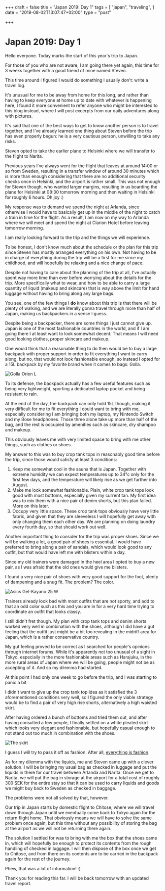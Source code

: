 +++
draft = false
title = "Japan 2019: Day 1"
tags = [
  "japan",
  "traveling",
]
date = "2019-08-02T13:07:47+02:00"
type = "post"

+++

# Japan 2019: Day 1

Hello everyone. Today marks the start of this year's trip to Japan.

For those of you who are not aware, I am going there yet again, this time for 3 weeks together with a good friend of mine 
named Steven.

This time around I figured I would do something I usually don't:  write a travel log.

It's unusual for me to be away from home for this long, and rather than having to keep everyone at home up to date with 
whatever is happening here, I found it more convenient to refer anyone who might be interested to this blog instead, where I 
will post 
excerpts from our daily adventures along with pictures.

It's said that one of the best ways to get to know another person is to travel together, and I've already learned one thing 
about Steven before the trip has even properly begun: he is a very cautious person, unwilling to take any risks.

Steven opted to take the earlier plane to Helsinki where we will transfer to the flight to Narita.

Previous years I've always went for the flight that leaves at around 14:00 or so from Sweden, resulting in a transfer window 
of around 30 minutes which is more than enough considering that there are no additional security checks once in Helsinki, and 
the 
airport is rather small.
This was not enough for Steven though, who wanted larger margins, resulting in us boarding the plane for Helsinki at 08:30 
tomorrow morning and then waiting in Helsinki for roughly 6 hours. Oh joy :)

My response was to demand we spend the night at Arlanda, since otherwise I would have to basically get up in the middle of 
the night to catch a train in time for the flight.
As a result, I am now on my way to Arlanda where we will meet and spend the night at Clarion Hotel before leaving tomorrow 
morning.

I am really looking forward to the trip and the things we will experience.

To be honest, I don't know much about the schedule or the plan for this trip since Steven has mostly arranged everything on 
his own.
Not having to be in charge of everything during the trip will be a first for me since my childhood, and will 
hopefully be relaxing and a nice change of pace.

Despite not having to care about the planning of the trip at all, I've actually spent way more time than ever before worrying 
about the details for the trip. More specifically what to wear, and how to be able to carry a large quantity of liquid 
(makeup and skincare) that is way above the limit for hand luggage without having to bring along any large bags.

You see, one of the few things I **do** know about this trip is that there will be plenty of walking, and we are literally 
gonna travel through more than half of Japan, making us backpackers in a sense I guess.

Despite being a backpacker, there are some things I just cannot give up. Japan is one of the most fashionable countries in 
the world, and if I am going there I at least want to look somewhat decent. That means I will need good looking clothes, 
proper skincare and makeup.

One would think that a reasonable thing to do then would be to buy a large backpack with proper support in order to fit 
everything I want to carry along, but no, that would 
not look fashionable enough, so instead I opted for a 15L backpack by my favorite brand when it comes to bags: Golla.

![Golla Orion L](/golla-orion-large-backpack-salt-and-pepper-front_1.jpg)

To its defense, the backpack actually has a few useful features such as being very lightweight, sporting a dedicated laptop 
pocket and 
being resistant to rain.

At the end of the day, the backpack can only hold 15L though, making it very difficult for me to fit everything I could want 
to bring with me, especially considering I am bringing both my laptop, my Nintendo Switch and my Bose headphones.
Those three alone take up more than half of the bag, and the rest is occupied by amenities such as skincare, dry shampoo and 
makeup.

This obviously leaves me with very limited space to bring with me other things, such as clothes or shoes.

My answer to this was to buy crop tank tops in reasonably good time before the trip, since those would satisfy at least 3 
conditions:

1. Keep me somewhat cool in the sauna that is Japan. Together with extreme humidity we can expect temperatures up to 34°c 
only for the first few days, and the temperature will likely rise as we get further into August.
2. Make me look somewhat fashionable. Plain, white crop tank tops look good with most bottoms, especially given my current 
tan. My first idea was to mix them with a nice pair of denim shorts, but this plan failed. More on this later.
3. Occupy very little space. These crop tank tops obviously have very little fabric, and given that they are sleeveless I 
will hopefully get away with only changing them each other day. We are planning on doing laundry every fourth day, so that 
should work out well.

Another important thing to consider for the trip was proper shoes. Since we will be walking a lot, a good pair of shoes is 
essential. I would have preferred to bring along a pair of sandals, which would look good to any outfit, but that would 
have left me with blisters within a day.

Since my old trainers were damaged in the heel area I opted to buy a new pair, as I was afraid that the old ones would give 
me blisters.

I found a very nice pair of shoes with very good support for the foot, plenty of dampening and a snug fit. The problem? The 
color.

![Asics Gel-Kayano 25 W](/142649904000_10.jpg)

Trainers already look bad with most outfits that are not sporty, and add to that an odd color such as this and you are in for 
a very hard time trying to coordinate an outfit that looks classy.

I still didn't fret though. My plan with crop tank tops and denim shorts worked very well in combination with the shoes, 
although I did have a gut feeling that the outfit just might be a bit too revealing in the midriff area for Japan, which is a 
rather conservative country.

My gut feeling proved to be correct as I searched for people's opinions through internet forums. While it's apparently 
not too 
unusual of a sight in Tokyo, especially in the more fashionable areas such as Harajuku, in the more rural areas of Japan 
where we will be going, people might not be as accepting of it. And so my dilemma had started.

At this point I had only one week to go before the trip, and I was starting to panic a bit.

I didn't want to give up the crop tank top idea as it satisfied the 3 aforementioned conditions very well, so I figured the 
only viable strategy would be to find a pair of very high rise shorts, alternatively a high waisted skirt.

After having ordered a bunch of bottoms and tried them out, and after having consulted a few people, I finally settled on a 
white pleated skirt which looks very elegant and fashionable, but hopefully casual enough to not stand out too much in 
combination with the shoes.

![The skirt](/DSC00054_s.jpg)

I guess I will try to pass it off as fashion. After all, [everything is 
fashion](https://www.youtube.com/watch?v=gVcshkaV4oc).

As for my dilemma with the liquids, me and Steven came up with a clever solution.
I will be bringing my usual bag as checked in luggage and put the liquids in there for our travel between Arlanda and 
Narita.
Once we get to Narita, we will put the bag in storage at the airport for a total cost of roughly 300 SEK for the entire stay 
so that it can be used to carry liquids and goods we might buy back to Sweden as checked in baggage.

The problems were not all solved by that, however.

Our trip in Japan starts by domestic flight to Chitose, where we will travel down through Japan until we eventually come back 
to Tokyo again for the return flight home.
That obviously means we will have to solve the same problem once again, but this time without any possibility of storing the 
bag at the airport as we will not be returning there again.

The solution I settled for was to bring with me the box that the shoes came in, which will hopefully be enough to protect its 
contents from the rough handling of checked in luggage. I will then dispose of the box once we get to Chitose, and from there 
on its contents are to be carried in the backpack again for the rest of the journey.

Phew, that was a lot of information! :)

Thank you for reading this far. I will be back tomorrow with an updated travel report.
